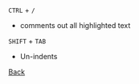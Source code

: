 `CTRL` + `/`
* comments out all highlighted text

`SHIFT` + `TAB`
* Un-indents

[Back](/102/102-TOC.md)